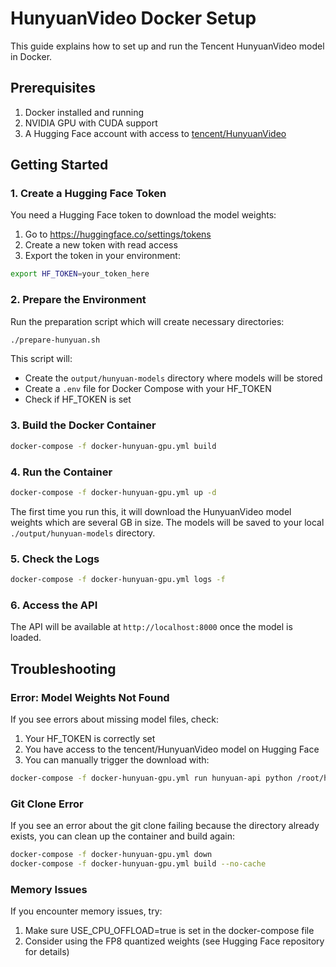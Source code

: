 # HunyuanVideo Docker Setup

This guide explains how to set up and run the Tencent HunyuanVideo model in Docker.

## Prerequisites

1. Docker installed and running
2. NVIDIA GPU with CUDA support
3. A Hugging Face account with access to [tencent/HunyuanVideo](https://huggingface.co/tencent/HunyuanVideo)

## Getting Started

### 1. Create a Hugging Face Token

You need a Hugging Face token to download the model weights:

1. Go to https://huggingface.co/settings/tokens
2. Create a new token with read access
3. Export the token in your environment:

```bash
export HF_TOKEN=your_token_here
```

### 2. Prepare the Environment

Run the preparation script which will create necessary directories:

```bash
./prepare-hunyuan.sh
```

This script will:
- Create the `output/hunyuan-models` directory where models will be stored
- Create a `.env` file for Docker Compose with your HF_TOKEN
- Check if HF_TOKEN is set

### 3. Build the Docker Container

```bash
docker-compose -f docker-hunyuan-gpu.yml build
```

### 4. Run the Container

```bash
docker-compose -f docker-hunyuan-gpu.yml up -d
```

The first time you run this, it will download the HunyuanVideo model weights which are several GB in size. The models will be saved to your local `./output/hunyuan-models` directory.

### 5. Check the Logs

```bash
docker-compose -f docker-hunyuan-gpu.yml logs -f
```

### 6. Access the API

The API will be available at `http://localhost:8000` once the model is loaded.

## Troubleshooting

### Error: Model Weights Not Found

If you see errors about missing model files, check:

1. Your HF_TOKEN is correctly set
2. You have access to the tencent/HunyuanVideo model on Hugging Face
3. You can manually trigger the download with:

```bash
docker-compose -f docker-hunyuan-gpu.yml run hunyuan-api python /root/hunyuan-models/download_weights.py --token $HF_TOKEN --output-dir /root/output/hunyuan-models
```

### Git Clone Error

If you see an error about the git clone failing because the directory already exists, you can clean up the container and build again:

```bash
docker-compose -f docker-hunyuan-gpu.yml down
docker-compose -f docker-hunyuan-gpu.yml build --no-cache
```

### Memory Issues

If you encounter memory issues, try:

1. Make sure USE_CPU_OFFLOAD=true is set in the docker-compose file
2. Consider using the FP8 quantized weights (see Hugging Face repository for details) 